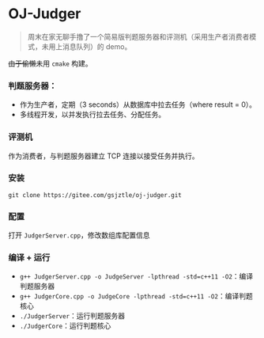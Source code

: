 # OJ-Judger

> 周末在家无聊手撸了一个简易版判题服务器和评测机（采用生产者消费者模式，未用上消息队列）的 demo。
>

~~由于偷懒~~未用 `cmake` 构建。

### 判题服务器：

+ 作为生产者，定期（$3$ seconds）从数据库中拉去任务（where result = 0）。
+ 多线程开发，以并发执行拉去任务、分配任务。

### 评测机

作为消费者，与判题服务器建立 TCP 连接以接受任务并执行。

### 安装

`git clone https://gitee.com/gsjztle/oj-judger.git`

### 配置

打开 `JudgerServer.cpp`，修改数组库配置信息

### 编译 + 运行

+ `g++ JudgerServer.cpp -o JudgeServer -lpthread -std=c++11 -O2`：编译判题服务器
+ `g++ JudgerCore.cpp -o JudgeCore -lpthread -std=c++11 -O2`：编译判题核心
+ `./JudgerServer`：运行判题服务器
+ `./JudgerCore`：运行判题核心







